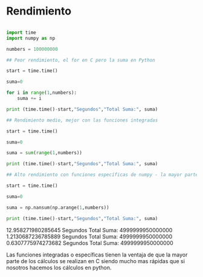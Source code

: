 # Rendimiento

```py

import time
import numpy as np

numbers = 100000000

## Peor rendimiento, el for en C pero la suma en Python

start = time.time()

suma=0

for i in range(1,numbers):
    suma += i

print (time.time()-start,"Segundos","Total Suma:", suma)

## Rendimiento medio, mejor con las funciones integradas

start = time.time()

suma=0

suma = sum(range(1,numbers)) 

print (time.time()-start,"Segundos","Total Suma:", suma)

## Alto rendimiento con funciones específicas de numpy - la mayor parte en C

start = time.time()

suma=0

suma = np.nansum(np.arange(1,numbers))

print (time.time()-start,"Segundos","Total Suma:", suma)

```

12.958271980285645 Segundos Total Suma: 4999999950000000
1.2130687236785889 Segundos Total Suma: 4999999950000000
0.6307775974273682 Segundos Total Suma: 4999999950000000

Las funciones integradas o específicas tienen la ventaja de que la mayor parte
de los cálculos se realizan en C siendo mucho mas rápidas que si nosotros hacemos
los cálculos en python.

